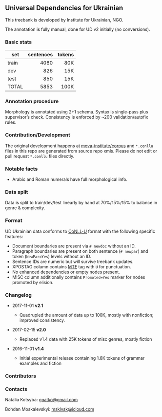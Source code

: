 <!--

citing
known issues
spacing errors preserved, even OCR
holes



 -->
## Universal Dependencies for Ukrainian
This treebank is developed by Institute for Ukrainian, NGO.

The annotation is fully manual, done for UD v2 initially (no conversions).

### Basic stats
| set   | sentences | tokens |
| ----- |----------:| ------:|
| train |    4080   |   80K  |
| dev   |     826   |   15K  |
| test  |     850   |   15K  |
| TOTAL |    5853   |  100K  |

### Annotation procedure
Morphology is annotated using 2+1 schema. Syntax is single-pass plus supervisor’s check.
Consistency is enforced by ~200 validation/autofix rules.


### Contribution/Development
The original development happens at [mova-institute/corpus](https://github.com/mova-institute/corpus) and `*.conllu` files in this repo are generated from source repo xmls. Please do not edit or pull request `*.conllu` files directly.


### Notable facts
+ Arabic and Roman numerals have full morphological info.

### Data split
Data is split to train/dev/test linearly by hand at 70%/15%/15% to balance in genre & complexity.

### Format
UD Ukrainian data conforms to [CoNLL-U](http://universaldependencies.org/format.html) format with the following specific features:
* Document boundaries are present via `# newdoc` without an ID.
* Paragraph boundaries are present on both sentence (`# newpar`) and token (`NewPar=Yes`) levels without an ID.
* Sentence IDs are numeric but will survive treebank updates.
* XPOSTAG column contains [MTE](http://nl.ijs.si/ME/V4/msd/html/msd-uk.html) tag with `U` for punctuation.
* No enhanced dependencies or empty nodes present.
* MISC column additionally contains `Promoted=Yes` marker for nodes promoted by elision.

### Changelog
* 2017-11-01 **v2.1**
  * Quadrupled the amount of data up to 100K, mostly with nonfiction; improved consistency.

* 2017-02-15 **v2.0**
  * Replaced v1.4 data with 25K tokens of misc genres, mostly fiction

* 2016-11-01 **v1.4**
  * Initial experimental release containing 1.6K tokens of grammar examples and fiction

### Contributors


### Contacts
Natalia Kotsyba: [gnatko@gmail.com](mailto:gnatko@gmail.com)

Bohdan Moskalevskyi: [msklvsk@icloud.com](mailto:msklvsk@icloud.com)

<!--
--- Machine readable metadata ---
#Do not remove
Documentation status: partial
Data source: manual
Data available since: UD v1.4
License: CC BY-NC-SA 4.0
Genre: news fiction nonfiction legal social wiki web
Contributors: Kotsyba, Natalia; Moskalevskyi, Bohdan
Contact: org@mova.institute
-->
